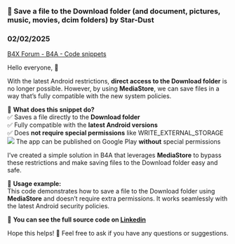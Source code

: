 ### 📌  Save a file to the Download folder (and document, pictures, music, movies, dcim folders) by Star-Dust
### 02/02/2025
[B4X Forum - B4A - Code snippets](https://www.b4x.com/android/forum/threads/165408/)

Hello everyone, 👋  
  
With the latest Android restrictions, **direct access to the Download folder** is no longer possible. However, by using **MediaStore**, we can save files in a way that’s fully compatible with the new system policies.  
  
🔹 **What does this snippet do?**  
✅ Saves a file directly to the **Download folder**  
✅ Fully compatible with the **latest Android versions**  
✅ Does **not require special permissions** like WRITE\_EXTERNAL\_STORAGE  
![](https://cdn.jsdelivr.net/joypixels/assets/6.5/png/unicode/64/2705.png) The app can be published on Google Play **without** special permissions  
  
I’ve created a simple solution in B4A that leverages **MediaStore** to bypass these restrictions and make saving files to the Download folder easy and safe.  
  
📂 **Usage example:**  
This code demonstrates how to save a file to the Download folder using **MediaStore** and doesn’t require extra permissions. It works seamlessly with the latest Android security policies.  
  
🔗 **You can see the full source code on [Linkedin](https://www.linkedin.com/pulse/b4a-save-download-folder-filiberto-salvatore-montoro-hppzf/?trackingId=Mi6%2Fo6o3Tw6KQyHB%2FV6rtw%3D%3D)**  
  
Hope this helps! 🚀 Feel free to ask if you have any questions or suggestions.